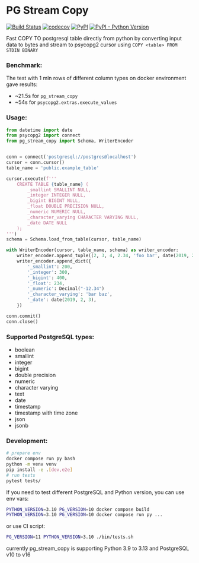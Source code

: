 # PG Stream Copy
[![Build Status](https://travis-ci.com/rtbhouse-apps/pg-stream-copy.svg?branch=master)](https://travis-ci.com/rtbhouse-apps/pg-stream-copy)
[![codecov](https://codecov.io/gh/rtbhouse-apps/pg-stream-copy/branch/master/graph/badge.svg)](https://codecov.io/gh/rtbhouse-apps/pg-stream-copy)
[![PyPI](https://img.shields.io/pypi/v/pg-stream-copy)](https://pypi.org/project/pg-stream-copy/)
[![PyPI - Python Version](https://img.shields.io/pypi/pyversions/pg-stream-copy)](https://pypi.org/project/pg-stream-copy/)

Fast COPY TO postgresql table directly from python by converting input data to bytes and stream to psycopg2 cursor using `COPY <table> FROM STDIN BINARY`

### Benchmark:
The test with 1 mln rows of different column types on docker environment gave results:
* ~21.5s for `pg_stream_copy`
* ~54s for `psycopg2.extras.execute_values`

### Usage:
```python
from datetime import date
from psycopg2 import connect
from pg_stream_copy import Schema, WriterEncoder


conn = connect('postgresql://postgres@localhost')
cursor = conn.cursor()
table_name = 'public.example_table'

cursor.execute(f'''
    CREATE TABLE {table_name} (
        _smallint SMALLINT NULL,
        _integer INTEGER NULL,
        _bigint BIGINT NULL,
        _float DOUBLE PRECISION NULL,
        _numeric NUMERIC NULL,
        _character_varying CHARACTER VARYING NULL,
        _date DATE NULL
    );
''')
schema = Schema.load_from_table(cursor, table_name)

with WriterEncoder(cursor, table_name, schema) as writer_encoder:
    writer_encoder.append_tuple((2, 3, 4, 2.34, 'foo bar', date(2019, 2, 1)))
    writer_encoder.append_dict({
        '_smallint': 200,
        '_integer': 300,
        '_bigint': 400,
        '_float': 234,
        '_numeric': Decimal("-12.34")
        '_character_varying': 'bar baz',
        '_date': date(2019, 2, 3),
    })

conn.commit()
conn.close()

```

### Supported PostgreSQL types:
* boolean
* smallint
* integer
* bigint
* double precision
* numeric
* character varying
* text
* date
* timestamp
* timestamp with time zone
* json
* jsonb


### Development:
```bash
# prepare env
docker compose run py bash
python -m venv venv
pip install -e .[dev,e2e]
# run tests
pytest tests/
```
If you need to test different PostgreSQL and Python version, you can use env vars:
```bash
PYTHON_VERSION=3.10 PG_VERSION=10 docker compose build
PYTHON_VERSION=3.10 PG_VERSION=10 docker compose run py ...
```
or use CI script:
```bash
PG_VERSION=11 PYTHON_VERSION=3.10 ./bin/tests.sh
```
currently pg_stream_copy is supporting Python 3.9 to 3.13 and PostgreSQL v10 to v16
